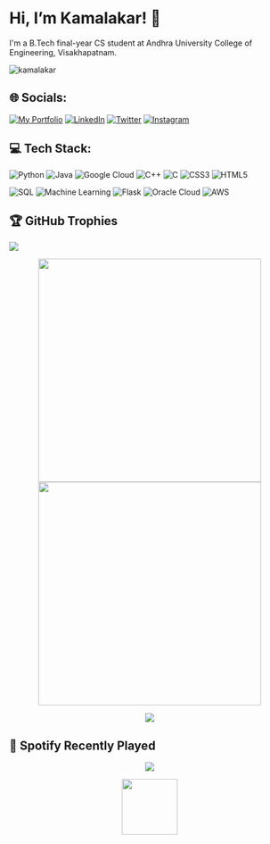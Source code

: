 # Hi, I’m Kamalakar! 👋
I'm a B.Tech final-year CS student at Andhra University College of Engineering, Visakhapatnam.

<p align="left"> <img src="https://komarev.com/ghpvc/?username=sgvkamalakar&label=Profile%20views&color=0e75b6&style=flat" alt="kamalakar" /> </p>

## 🌐 Socials:
[![My Portfolio](https://img.shields.io/badge/My%20Portfolio-brightgreen?style=for-the-badge)](https://sgvkamalakar.github.io/)
[![LinkedIn](https://img.shields.io/badge/LinkedIn-%230077B5.svg?style=for-the-badge&logo=linkedin&logoColor=white)](https://www.linkedin.com/in/sgvkamalakar)
[![Twitter](https://img.shields.io/twitter/follow/sgvkamalakar?style=plastic&logo=twitter&logoColor=white)](https://twitter.com/sgvkamalakar)
[![Instagram](https://img.shields.io/badge/its._.me._.kamalakar-%23E4405F?style=plastic&logo=instagram&logoColor=white)](https://www.instagram.com/its._.me._.kamalakar)

## 💻 Tech Stack:
![Python](https://img.shields.io/badge/Python-3670A0?style=for-the-badge&logo=python&logoColor=ffdd54)
![Java](https://img.shields.io/badge/Java-%23ED8B00.svg?style=for-the-badge&logo=java&logoColor=white)
![Google Cloud](https://img.shields.io/badge/Google%20Cloud-%234285F4.svg?style=for-the-badge&logo=google-cloud&logoColor=white)
![C++](https://img.shields.io/badge/C++-%2300599C.svg?style=for-the-badge&logo=c%2B%2B&logoColor=white)
![C](https://img.shields.io/badge/C-%2300599C.svg?style=for-the-badge&logo=c&logoColor=white)
![CSS3](https://img.shields.io/badge/CSS3-%231572B6.svg?style=for-the-badge&logo=css3&logoColor=white)
![HTML5](https://img.shields.io/badge/HTML5-%23E34F26.svg?style=for-the-badge&logo=html5&logoColor=white)

![SQL](https://img.shields.io/badge/SQL-%2300758F.svg?style=for-the-badge&logo=sqlite&logoColor=white)
![Machine Learning](https://img.shields.io/badge/Machine%20Learning-%23F7931E.svg?style=for-the-badge&logo=python&logoColor=white)
![Flask](https://img.shields.io/badge/Flask-%23000.svg?style=for-the-badge&logo=flask&logoColor=white)
![Oracle Cloud](https://img.shields.io/badge/Oracle%20Cloud-F80000?style=for-the-badge&logo=oracle&logoColor=white)
![AWS](https://img.shields.io/badge/AWS-%23FF9900?style=for-the-badge&logo=amazon-aws&logoColor=white)

## 🏆 GitHub Trophies
![](https://github-profile-trophy.vercel.app/?username=Sgvkamalakar&theme=radical&no-frame=true&no-bg=false&margin-w=4)

<p align="center">
  <img src="https://stats.quine.sh/Sgvkamalakar/github?theme=dark" width="400" />
  <img src="https://stats.quine.sh/Sgvkamalakar/dependencies?theme=dark" width="400" />
</p>

<div align="center">
  <img src="https://github-readme-stats.vercel.app/api/top-langs?username=sgvkamalakar&show_icons=true&locale=en&layout=compact"/>
</div>  

## 🎵 Spotify Recently Played
<p align="center">
<img src="https://spotify-recently-played-readme.vercel.app/api?user=31wbzsygsec54cyukg5gw4qnekai&unique={true|1|on|yes}"/>
</p>

<div align="center">
  <img src="https://media.giphy.com/media/M9gbBd9nbDrOTu1Mqx/giphy.gif" width="100"/>
</div>
